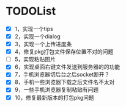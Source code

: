 # TODOList

- [x] 1，实现一个tips
- [x] 2，实现一个dialog
- [x] 3，实现一个上传进度条
- [x] 4，修复pkg打包文件保存位置不对的问题
- [ ] 5，实现粘贴图片
- [x] 6，实现桌面右键文件发送到服务器的的功能
- [x] 7，手机浏览器切后台之后socket断开？
- [x] 8，手机一些浏览器下载之后文件名不太对
- [x] 9，一些手机浏览器复制粘贴有问题
- [x] 10，修复最新版本的打包pkg问题

